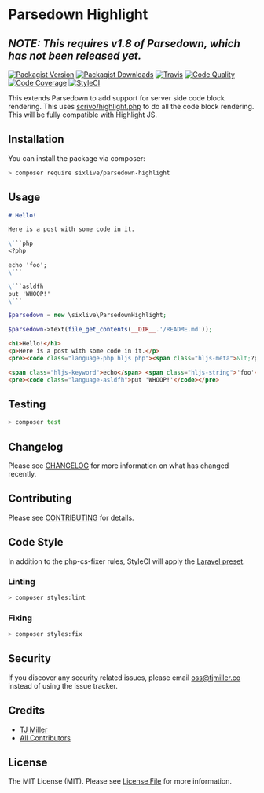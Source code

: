 # Parsedown Highlight

## *NOTE: This requires v1.8 of Parsedown, which has not been released yet.*

[![Packagist Version](https://img.shields.io/packagist/v/sixlive/parsedown-highlight.svg?style=flat-square)](https://packagist.org/packages/sixlive/parsedown-highlight)
[![Packagist Downloads](https://img.shields.io/packagist/dt/sixlive/parsedown-highlight.svg?style=flat-square)](https://packagist.org/packages/sixlive/parsedown-highlight)
[![Travis](https://img.shields.io/travis/sixlive/parsedown-highlight.svg?style=flat-square)](https://travis-ci.org/sixlive/parsedown-highlight)
[![Code Quality](https://img.shields.io/scrutinizer/g/sixlive/parsedown-highlight.svg?style=flat-square)](https://scrutinizer-ci.com/g/sixlive/parsedown-highlight/)
[![Code Coverage](https://img.shields.io/scrutinizer/coverage/g/sixlive/parsedown-highlight.svg?style=flat-square)](https://scrutinizer-ci.com/g/sixlive/parsedown-highlight/)
[![StyleCI](https://github.styleci.io/repos/156398051/shield)](https://github.styleci.io/repos/156398051)

This extends Parsedown to add support for server side code block rendering. This uses [scrivo/highlight.php](https://github.com/scrivo/highlight.php) to do all the code block rendering. This will be fully compatible with Highlight JS.

## Installation
You can install the package via composer:

```bash
> composer require sixlive/parsedown-highlight
```

## Usage

```md
# Hello!

Here is a post with some code in it.

\```php
<?php

echo 'foo';
\```

\```asldfh
put 'WHOOP!'
\```
```

```php
$parsedown = new \sixlive\ParsedownHighlight;

$parsedown->text(file_get_contents(__DIR__.'/README.md'));
```

```html
<h1>Hello!</h1>
<p>Here is a post with some code in it.</p>
<pre><code class="language-php hljs php"><span class="hljs-meta">&lt;?php</span>

<span class="hljs-keyword">echo</span> <span class="hljs-string">'foo'</span>;</code></pre>
<pre><code class="language-asldfh">put 'WHOOP!'</code></pre>
```

## Testing

``` bash
> composer test
```

## Changelog

Please see [CHANGELOG](CHANGELOG.md) for more information on what has changed recently.

## Contributing

Please see [CONTRIBUTING](CONTRIBUTING.md) for details.

## Code Style
In addition to the php-cs-fixer rules, StyleCI will apply the [Laravel preset](https://docs.styleci.io/presets#laravel).

### Linting
```bash
> composer styles:lint
```

### Fixing
```bash
> composer styles:fix
```

## Security

If you discover any security related issues, please email oss@tjmiller.co instead of using the issue tracker.

## Credits

- [TJ Miller](https://github.com/sixlive)
- [All Contributors](../../contributors)

## License

The MIT License (MIT). Please see [License File](LICENSE.md) for more information.
